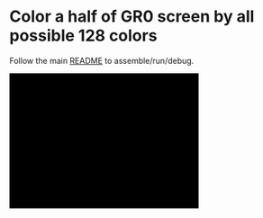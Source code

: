 # Color a half of GR0 screen by all possible 128 colors

Follow the main [README](../README.md) to assemble/run/debug.

![DLI background color](./dli_bg_color.gif)
